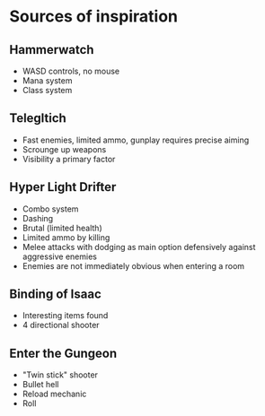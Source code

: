 # Sources of inspiration
## Hammerwatch
  - WASD controls, no mouse
  - Mana system
  - Class system
## Telegltich
  - Fast enemies, limited ammo, gunplay requires precise aiming
  - Scrounge up weapons
  - Visibility a primary factor
## Hyper Light Drifter
  - Combo system
  - Dashing
  - Brutal (limited health)
  - Limited ammo by killing
  - Melee attacks with dodging as main option defensively against aggressive enemies
  - Enemies are not immediately obvious when entering a room
## Binding of Isaac
  - Interesting items found
  - 4 directional shooter
## Enter the Gungeon
  - "Twin stick" shooter
  - Bullet hell
  - Reload mechanic
  - Roll
